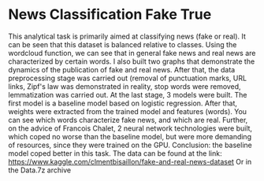 # News Classification Fake True
This analytical task is primarily aimed at classifying news (fake or real). It can be seen that this dataset is balanced relative to classes. Using the wordcloud function, we can see that in general fake news and real news are characterized by certain words. I also built two graphs that demonstrate the dynamics of the publication of fake and real news. After that, the data preprocessing stage was carried out (removal of punctuation marks, URL links, Zipf's law was demonstrated in reality, stop words were removed, lemmatization was carried out. At the last stage, 3 models were built. The first model is a baseline model based on logistic regression. After that, weights were extracted from the trained model and features (words). You can see which words characterize fake news, and which are real. Further, on the advice of Francois Chalet, 2 neural network technologies were built, which coped no worse than the baseline model, but were more demanding of resources, since they were trained on the GPU.
Conclusion: the baseline model coped better in this task.
The data can be found at the link: https://www.kaggle.com/clmentbisaillon/fake-and-real-news-dataset
Or in the Data.7z archive
